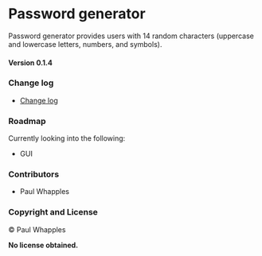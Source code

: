 # Password generator

Password generator provides users with 14 random characters (uppercase and lowercase letters, numbers, and symbols).

#### **Version 0.1.4**

### Change log

 - [Change log](CHANGELOG.md)

### Roadmap

Currently looking into the following:

- GUI

### Contributors 

- Paul Whapples

### Copyright and License

© Paul Whapples

**No license obtained.**

